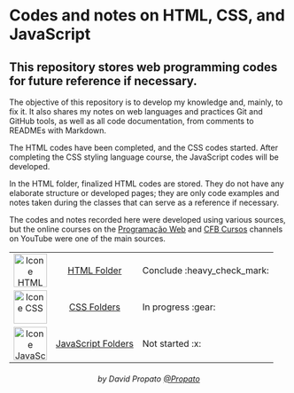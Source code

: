 # Codes and notes on HTML, CSS, and JavaScript

## This repository stores web programming codes for future reference if necessary.

The objective of this repository is to develop my knowledge and, mainly, to fix it. It also shares my notes on web languages and practices Git and GitHub tools, as well as all code documentation, from comments to READMEs with Markdown.

The HTML codes have been completed, and the CSS codes started. After completing the CSS styling language course, the JavaScript codes will be developed.

In the HTML folder, finalized HTML codes are stored. They do not have any elaborate structure or developed pages; they are only code examples and notes taken during the classes that can serve as a reference if necessary.

The codes and notes recorded here were developed using various sources, but the online courses on the <a href="https://www.youtube.com/@programacaoweb">Programação Web</a> and <a href="https://www.youtube.com/@cfbcursos">CFB Cursos</a> channels on YouTube were one of the main sources.

<table align="center">
    <tr align="center">
        <td>
            <img alt="Icone HTML" title="HTML" height="60" src="https://user-images.githubusercontent.com/84464307/230533112-1c773f6c-adf6-4e78-9a51-e8a19282661b.svg">
        </td>
        <td>
            <a href="./html/">HTML Folder</a>
        </td>
        <td align="left">
            Conclude :heavy_check_mark:
        </td>
    </tr>
    <tr align="center">
        <td>    
            <img alt="Icone CSS" title="CSS" height="60" src="https://user-images.githubusercontent.com/84464307/230533182-9d821f2f-d66b-49c6-8bb3-1e8aaea56d61.svg">
        </td>
        <td>
            <a href="./css/">CSS Folders</a>
        </td>
        <td align="left">
            In progress :gear:
        </td>
    </tr>
    <tr align="center">
        <td>
            <img alt="Icone JavaScript" title="JavaScript" height="60" src="https://user-images.githubusercontent.com/84464307/230533252-33286c2d-3291-4307-91f1-c5fe0719237b.svg">
        </td>
        <td>
            <a href="./javascript/">JavaScript Folders</a>
        </td>
        <td align="left">
            Not started :x:
        </td>
    </tr>
<table>

<h6 align="center">by David Propato <a href="https://github.com/Propato">@Propato</a></h6>
